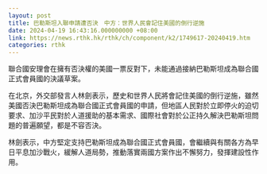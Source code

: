 ```yaml
---
layout: post
title: 巴勒斯坦入聯申請遭否決　中方：世界人民會記住美國的倒行逆施
date: 2024-04-19 16:43:16.000000000 +08:00
link: https://news.rthk.hk/rthk/ch/component/k2/1749617-20240419.htm
categories: rthk
---
```


聯合國安理會在擁有否決權的美國一票反對下，未能通過接納巴勒斯坦成為聯合國正式會員國的決議草案。

在北京，外交部發言人林劍表示，歷史和世界人民將會記住美國的倒行逆施，雖然美國否決巴勒斯坦成為聯合國正式會員國的申請，但地區人民對於立即停火的迫切要求、加沙平民對於人道援助的基本需求、國際社會對於公正持久解決巴勒斯坦問題的普遍願望，都是不容否決。

林劍表示，中方堅定支持巴勒斯坦成為聯合國正式會員國，會繼續與有關各方為早日平息加沙戰火，緩解人道局勢，推動落實兩國方案作出不懈努力，發揮建設性作用。
